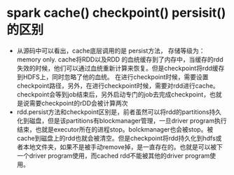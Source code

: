 # spark cache() checkpoint() persisit() 的区别
- 从源码中可以看出，cache底层调用的是 persist方法， 存储等级为：memory only.
cache将RDD以及RDD 的血统缓存到了内存中，当缓存的rdd失效的时候，他们可以通过血统重新计算来恢复。但是checkpoint将rdd缓存到HDFS上，同时忽略了他的血统。
在进行checkpoint时候，需要设置checkpoint路径，另外，在进行checkpoint时候，需要对rdd进行cache。checkpoint会等到job结束后，另外启动专门的job去完成checkpoint，也就是说需要checkpoint的rDD会被计算两次
-  rdd.persist方法和checkpoint区别是，前者虽然可以将rdd的partitions持久化到磁盘，但是该partitions有blockmanager管理，一旦driver program执行结束，也就是executor所在的进程stop。bolckmanager也会被stop。被cache到磁盘上的rdd也就会被清空。但是checkpoint将rdd持久化到hdfs或者本地文件夹，如果不是被手动remove掉，是一直存在的。也就是可以被下一个driver program使用，而cached rdd不能被其他的driver program使用。
